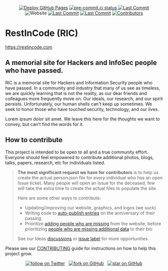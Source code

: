 <p align="center">
  <p align="center">
    <a href="https://github.com/restincode/restincode/actions/workflows/pages/pages-build-deployment"><img alt="Deploy GitHub Pages" src="https://img.shields.io/github/deployments/restincode/restincode/github-pages?style=flat&logoColor=turquoise&label=latest%20deploy"></a>
    <a href ="https://results.pre-commit.ci/latest/github/restincode/restincode/main"><img alt="pre-commit.ci status" src="https://results.pre-commit.ci/badge/github/restincode/restincode/main.svg">
    <a href="https://github.com/restincode/restincode/commits/main"><img alt="Last Commit" src="https://img.shields.io/github/last-commit/restincode/restincode?style=flat&logoColor=turquoise"></a>
    <br>
    <img alt="Website" src="https://img.shields.io/website?url=https%3A%2F%2Frestincode.com&style=flat&logoColor=turquoise&label=restincode.com">
    <a href="https://github.com/restincode/restincode/issues"><img alt="Last Commit" src="https://img.shields.io/github/issues-raw/restincode/restincode?style=flat&logoColor=turquoise"></a>
    <a href="https://github.com/restincode/restincode/pulls"><img alt="Last Commit" src="https://img.shields.io/github/issues-pr-raw/restincode/restincode?style=flat&logoColor=turquoise"></a>
    <a href="https://github.com/restincode/restincode/graphs/contributors"><img alt="Contributors" src="https://img.shields.io/github/contributors/restincode/restincode?style=flat&logoColor=turquoise"/></a>
  </p>
</p>

# RestInCode (RIC)

https://restincode.com

## A memorial site for Hackers and InfoSec people who have passed.

RIC is a memorial site for Hackers and Information Security people who have passed. In a community and industry that many of us see as timeless, we are quickly learning that is not the reality, as our dear friends and colleagues more frequently move on. Our ideals, our research, and our spirit persists. Unfortunately, our human shells can't keep up sometimes. We seek to honor those who have touched security, technology, and our lives.

Lorem ipsum dolor sit amet. We leave this here for the thoughts we want to convey, but can't find the words for it.

## How to contribute

This project is intended to be open to all and a true community effort. Everyone should feel empowered to contribute additional photos, blogs, talks, papers, research, etc for individuals listed.

> **The most significant request we have for contributors** is to help us create the actual person.json file for every individual who has an open Issue ticket. Many people will open an Issue for the deceased, few will take the extra time to create the actual files to populate the site.
>
> Here are some other ways to contribute:
>
> - Updating/improving our website, graphics, and logos (we suck)
> - Writing code to [auto-publish entries](#174) on the anniversary of their passing
> - Prioritize [adding people who are missing](https://github.com/restincode/restincode/issues?q=is%3Aissue+is%3Aopen+sort%3Acreated-asc+label%3A%22Add+Person%22) from the website, before prioritizing [people who are missing additional data](https://github.com/restincode/restincode/issues?q=is%3Aissue+is%3Aopen+sort%3Acreated-asc+label%3A%22Add+Data%22+label%3A%22Person+Added%22) to their bio
>
> See our Ideas [discussions](https://github.com/restincode/restincode/discussions/categories/ideas?discussions_q=category%3AIdeas+) or [issue label](https://github.com/restincode/restincode/issues?q=is%3Aopen+is%3Aissue+label%3AIdeas) for more opportunities.

Please see our [CONTRIBUTING](https://github.com/restincode/restincode/blob/main/CONTRIBUTING.md) guide for instructions on how to help this project grow.

<p align="center">
  <p align="center">
    <a href="https://twitter.com/intent/follow?screen_name=restincode"><img src="https://img.shields.io/twitter/follow/restincode?style=social&logo=twitter" alt="follow on Twitter"></a> &nbsp;
    <a href="https://github.com/restincode/restincode/fork"><img src="https://img.shields.io/github/forks/restincode/restincode?label=Fork&style=social" alt="fork on GitHub"></a> &nbsp;
    <a href="https://github.com/restincode/restincode"><img src="https://img.shields.io/github/stars/restincode/restincode?style=social" alt="star on GitHub"></a>
  </p>
</p>
